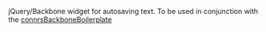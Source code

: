 jQuery/Backbone widget for autosaving text. To be used in conjunction with the [connrsBackboneBoilerplate](/connrs/connrs-Backbone-Boilerplate)
